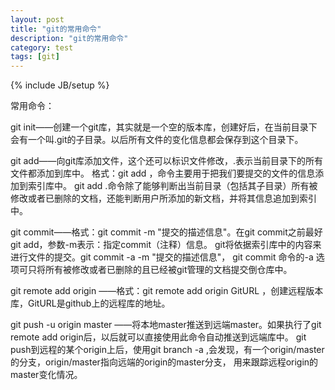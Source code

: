 ```yaml
---
layout: post
title: "git的常用命令"
description: "git的常用命令"
category: test
tags: [git]
---
```

{% include JB/setup %}

常用命令：

git init——创建一个git库，其实就是一个空的版本库，创建好后，在当前目录下会有一个叫.git的子目录。以后所有文件的变化信息都会保存到这个目录下。

git add——向git库添加文件，这个还可以标识文件修改，.表示当前目录下的所有文件都添加到库中。
格式：git add <path>，命令主要用于把我们要提交的文件的信息添加到索引库中。
git add .命令除了能够判断出当前目录（包括其子目录）所有被修改或者已删除的文档，还能判断用户所添加的新文档，并将其信息追加到索引中。

git commit——格式：git commit  -m "提交的描述信息"。在git commit之前最好git add，参数-m表示：指定commit（注释）信息。
git将依据索引库中的内容来进行文件的提交。git commit -a -m "提交的描述信息"，
git commit 命令的-a 选项可只将所有被修改或者已删除的且已经被git管理的文档提交倒仓库中。

git remote add origin ——格式：git remote add origin GitURL ，创建远程版本库，GitURL是github上的远程库的地址。

git push -u origin master ——将本地master推送到远端master。如果执行了git remote add origin后，以后就可以直接使用此命令自动推送到远端库中。
git push到远程的某个origin上后，使用git branch -a ,会发现，有一个origin/master的分支，origin/master指向远端的origin的master分支，
用来跟踪远程origin的master变化情况。
